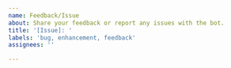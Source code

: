 ```yaml
---
name: Feedback/Issue
about: Share your feedback or report any issues with the bot.
title: '[Issue]: '
labels: 'bug, enhancement, feedback'
assignees: ''

---
```

